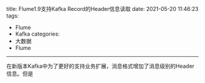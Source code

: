 title: Flume1.9支持Kafka Record的Header信息读取
date: 2021-05-20 11:46:23
tags:
- Flume
- Kafka
categories:
- 大数据
- Flume
---

在新版本Kafka中为了更好的支持业务扩展，消息格式增加了消息级别的Header信息。但是